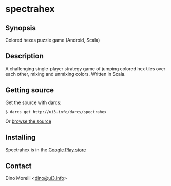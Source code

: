# spectrahex


## Synopsis

Colored hexes puzzle game (Android, Scala)


## Description

A challenging single-player strategy game of jumping colored hex tiles over each other, mixing and unmixing colors. Written in Scala.


## Getting source

Get the source with darcs:

    $ darcs get http://ui3.info/darcs/spectrahex

Or [browse the source](http://ui3.info/darcs/spectrahex)


## Installing

Spectrahex is in the [Google Play store](http://play.google.com/store/apps/details?id=spectrahex.ui)


## Contact

Dino Morelli <[dino@ui3.info](mailto:dino@ui3.info)>
